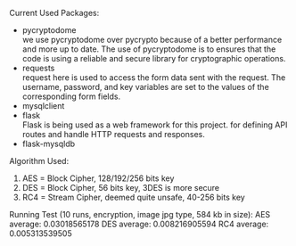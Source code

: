 Current Used Packages:
- pycryptodome <br/>
we use pycryptodome over pycrypto because of a better performance and more up to date. The use of pycryptodome is to ensures that the code is using a reliable and secure library for cryptographic operations.
- requests <br/>
request here is used to access the form data sent with the request. The username, password, and key variables are set to the values of the corresponding form fields.
- mysqlclient
- flask <br/>
Flask is being used as a web framework for this project. for defining API routes and handle HTTP requests and responses.
- flask-mysqldb

Algorithm Used:
1. AES = Block Cipher, 128/192/256 bits key
2. DES = Block Cipher, 56 bits key, 3DES is more secure
3. RC4 = Stream Cipher, deemed quite unsafe, 40-256 bits key

Running Test (10 runs, encryption, image jpg type, 584 kb in size):
AES average: 0.03018565178
DES average: 0.008216905594
RC4 average: 0.005313539505
